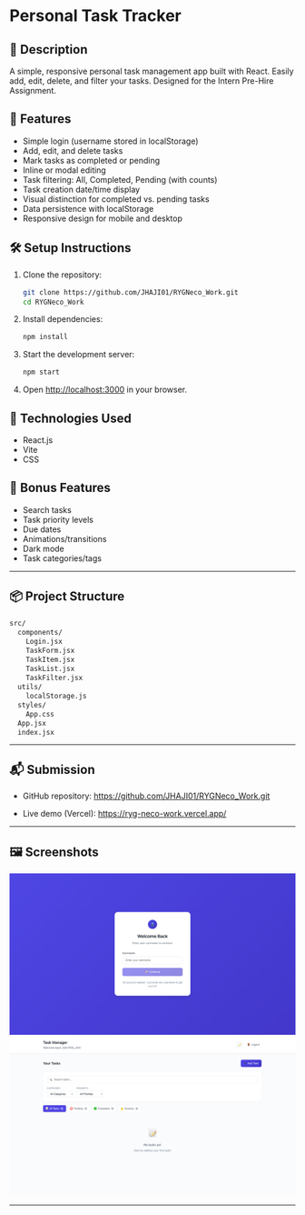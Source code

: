 # Personal Task Tracker

## 📖 Description
A simple, responsive personal task management app built with React. Easily add, edit, delete, and filter your tasks. Designed for the Intern Pre-Hire Assignment.

## 🚀 Features
- Simple login (username stored in localStorage)
- Add, edit, and delete tasks
- Mark tasks as completed or pending
- Inline or modal editing
- Task filtering: All, Completed, Pending (with counts)
- Task creation date/time display
- Visual distinction for completed vs. pending tasks
- Data persistence with localStorage
- Responsive design for mobile and desktop

## 🛠 Setup Instructions
1. Clone the repository:
   ```bash
   git clone https://github.com/JHAJI01/RYGNeco_Work.git
   cd RYGNeco_Work
   ```
2. Install dependencies:
   ```bash
   npm install
   ```
3. Start the development server:
   ```bash
   npm start
   ```
4. Open [http://localhost:3000](http://localhost:3000) in your browser.

## 🧰 Technologies Used
- React.js
- Vite
- CSS


## 🌟 Bonus Features 
- Search tasks
- Task priority levels
- Due dates
- Animations/transitions
- Dark mode
- Task categories/tags

---

## 📦 Project Structure
```
src/
  components/
    Login.jsx
    TaskForm.jsx
    TaskItem.jsx
    TaskList.jsx
    TaskFilter.jsx
  utils/
    localStorage.js
  styles/
    App.css
  App.jsx
  index.jsx
```

---

## 📬 Submission
- GitHub repository: https://github.com/JHAJI01/RYGNeco_Work.git

- Live demo (Vercel): https://ryg-neco-work.vercel.app/

---

## 🖼 Screenshots
![Login Screen](attachments/Personal-Task-Tracker-07-03-2025_01_09_PM.png)
![Task Dashboard](attachments/Personal-Task-Tracker-07-03-2025_01_10_PM.png)

---
